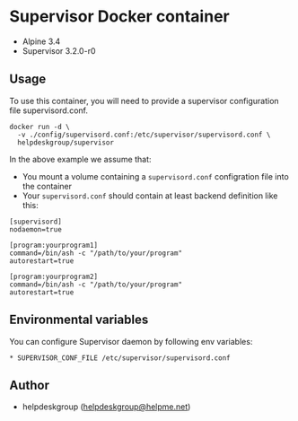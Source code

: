 # Supervisor Docker container
* Alpine 3.4
* Supervisor 3.2.0-r0

## Usage
To use this container, you will need to provide a supervisor configuration file supervisord.conf.

```
docker run -d \
  -v ./config/supervisord.conf:/etc/supervisor/supervisord.conf \
  helpdeskgroup/supervisor
```

In the above example we assume that:

* You mount a volume containing a `supervisord.conf` configration file into the container
* Your `supervisord.conf` should contain at least backend definition like this:

```
[supervisord]
nodaemon=true

[program:yourprogram1]
command=/bin/ash -c "/path/to/your/program"
autorestart=true

[program:yourprogram2]
command=/bin/ash -c "/path/to/your/program"
autorestart=true
```

## Environmental variables
You can configure Supervisor daemon by following env variables:
```
* SUPERVISOR_CONF_FILE /etc/supervisor/supervisord.conf
```

## Author
* helpdeskgroup (<helpdeskgroup@helpme.net>)
